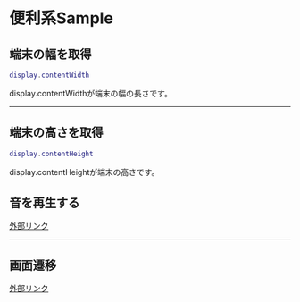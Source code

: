 # 便利系Sample

## 端末の幅を取得

```lua
display.contentWidth
```

display.contentWidthが端末の幅の長さです。

- - -

## 端末の高さを取得

```lua
display.contentHeight
```

display.contentHeightが端末の高さです。

## 音を再生する

[外部リンク](http://kwiksher.com/bootcamp/corona1/playing_audio.html)

- - -

## 画面遷移
[外部リンク](http://kwiksher.com/bootcamp/corona2/composer_gui.html)